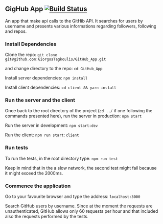 ## GigHub App [![Build Status](https://travis-ci.org/GiorgosTagkoulis/GitHub_App.svg?branch=master)](https://travis-ci.org/GiorgosTagkoulis/GitHub_App)

An app that make api calls to the GitHib API. It searches for users by username and presents various informations regarding followers, following and repos.

### Install Dependencies

Clone the repo: `git clone git@github.com:GiorgosTagkoulis/GitHub_App.git`

and change directory to the repo: `cd GitHub_App`

Install server dependencies: `npm install`

Install client dependencies: `cd client && yarn install`

### Run the server and the client

Once back to the root directory of the project (`cd ../` if one following the commands presented here), run the server in production: `npm start`

Run the server in development: `npm start:dev`

Run the client: `npm run start:client`

### Run tests

To run the tests, in the root directory type: `npm run test`

Keep in mind that in the a slow network, the second test might fail because it might exceed the 2000ms.

### Commence the application

Go to your favourite browser and type the address: `localhost:3000`

Search GitHub users by username. Since at the moment the requests are unauthenticated, GitHub allows only 60 requests per hour and that included also the requests performed by the tests.
